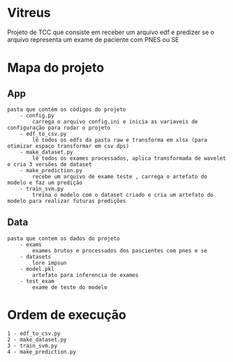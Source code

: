 # Vitreus

Projeto de TCC que consiste em receber um arquivo edf e predizer se o arquivo representa um exame de paciente com PNES ou SE 


# Mapa do projeto 

## App 
    pasta que contém os códigos do projeto 
        - config.py
            carrega o arquivo config.ini e inicia as variaveis de configuração para rodar o projeto 
        - edf_to_csv.py
            lê todos os edfs da pasta raw e transforma em xlsx (para otimizar espaço transformar em csv dps)
        - make_dataset.py
            lê todos os exames processados, aplica transformada de wavelet e cria 3 versões de dataset
        - make_prediction.py
            recebe um arquivo de exame teste , carrega o artefato do modelo e faz um predição 
        - train_svm.py
            treina o modelo com o dataset criado e cria um artefato do modelo para realizar futuras predições

## Data 
    pasta que contem os dados do projeto 
        - exams
            exames brutos e processados dos pascientes com pnes e se 
        - datasets
            lore impsun 
        - model.pkl 
            artefato para inferencia de exames 
        - test_exam
            exame de teste do modelo 

# Ordem de execução 

    1 - edf_to_csv.py
    2 - make_dataset.py
    3 - train_svm.py
    4 - make_prediction.py